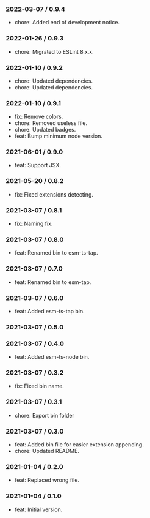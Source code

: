 ### 2022-03-07 / 0.9.4

- chore: Added end of development notice.

### 2022-01-26 / 0.9.3

- chore: Migrated to ESLint 8.x.x.

### 2022-01-10 / 0.9.2

- chore: Updated dependencies.
- chore: Updated dependencies.

### 2022-01-10 / 0.9.1

- fix: Remove colors.
- chore: Removed useless file.
- chore: Updated badges.
- feat: Bump minimum node version.

### 2021-06-01 / 0.9.0

- feat: Support JSX.

### 2021-05-20 / 0.8.2

- fix: Fixed extensions detecting.

### 2021-03-07 / 0.8.1

- fix: Naming fix.

### 2021-03-07 / 0.8.0

- feat: Renamed bin to esm-ts-tap.

### 2021-03-07 / 0.7.0

- feat: Renamed bin to esm-tap.

### 2021-03-07 / 0.6.0

- feat: Added esm-ts-tap bin.

### 2021-03-07 / 0.5.0


### 2021-03-07 / 0.4.0

- feat: Added esm-ts-node bin.

### 2021-03-07 / 0.3.2

- fix: Fixed bin name.

### 2021-03-07 / 0.3.1

- chore: Export bin folder

### 2021-03-07 / 0.3.0

- feat: Added bin file for easier extension appending.
- chore: Updated README.

### 2021-01-04 / 0.2.0

- feat: Replaced wrong file.

### 2021-01-04 / 0.1.0

- feat: Initial version.
